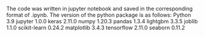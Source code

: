 The code was written in jupyter notebook and saved in the corresponding format of .ipynb. The version of the python package is as follows:
Python 3.9
jupyter 1.0.0
keras 2.11.0
numpy 1.20.3
pandas 1.3.4
lightgbm 3.3.5
joblib 1.1.0
scikit-learn 0.24.2
matplotlib 3.4.3
tensorflow 2.11.0
seaborn 0.11.2
